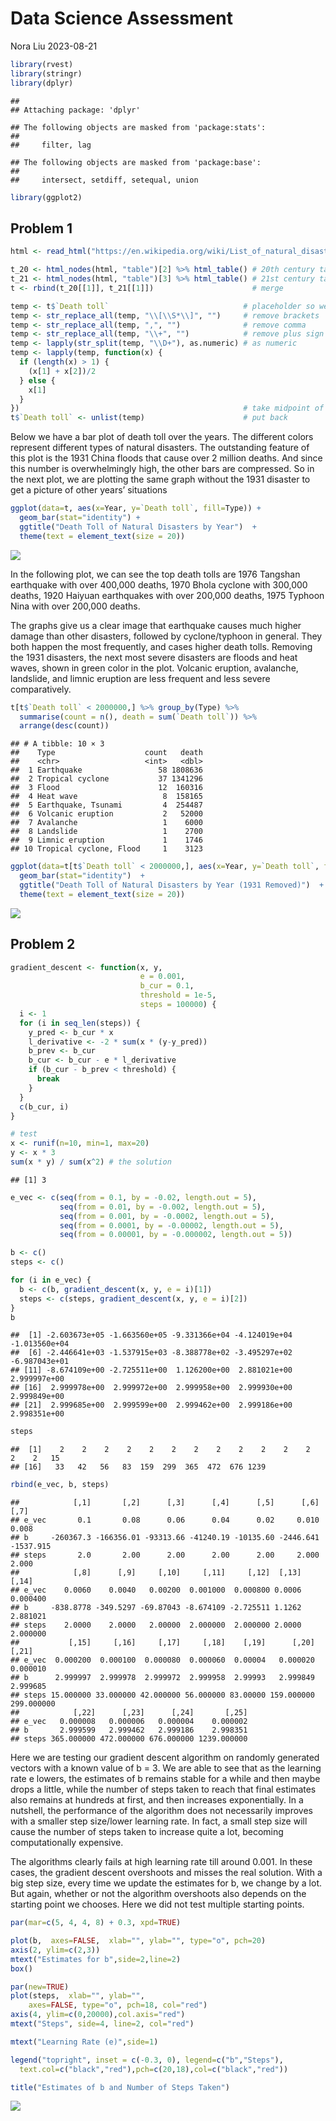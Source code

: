 Data Science Assessment
================
Nora Liu
2023-08-21

``` r
library(rvest)
library(stringr)
library(dplyr)
```

    ## 
    ## Attaching package: 'dplyr'

    ## The following objects are masked from 'package:stats':
    ## 
    ##     filter, lag

    ## The following objects are masked from 'package:base':
    ## 
    ##     intersect, setdiff, setequal, union

``` r
library(ggplot2)
```

## Problem 1

``` r
html <- read_html("https://en.wikipedia.org/wiki/List_of_natural_disasters_by_death_toll") # read in
```

``` r
t_20 <- html_nodes(html, "table")[2] %>% html_table() # 20th century table
t_21 <- html_nodes(html, "table")[3] %>% html_table() # 21st century table
t <- rbind(t_20[[1]], t_21[[1]])                      # merge
```

``` r
temp <- t$`Death toll`                              # placeholder so we do not directly work on t
temp <- str_replace_all(temp, "\\[\\S*\\]", "")     # remove brackets
temp <- str_replace_all(temp, ",", "")              # remove comma
temp <- str_replace_all(temp, "\\+", "")            # remove plus sign
temp <- lapply(str_split(temp, "\\D+"), as.numeric) # as numeric
temp <- lapply(temp, function(x) {
  if (length(x) > 1) {
    (x[1] + x[2])/2
  } else {
    x[1]
  }
})                                                  # take midpoint of two numbers
t$`Death toll` <- unlist(temp)                      # put back
```

Below we have a bar plot of death toll over the years. The different
colors represent different types of natural disasters. The outstanding
feature of this plot is the 1931 China floods that cause over 2 million
deaths. And since this number is overwhelmingly high, the other bars are
compressed. So in the next plot, we are plotting the same graph without
the 1931 disaster to get a picture of other years’ situations

``` r
ggplot(data=t, aes(x=Year, y=`Death toll`, fill=Type)) + 
  geom_bar(stat="identity") +
  ggtitle("Death Toll of Natural Disasters by Year")  + 
  theme(text = element_text(size = 20)) 
```

![](Figs/unnamed-chunk-5-1.png?raw=true)<!-- -->

In the following plot, we can see the top death tolls are 1976 Tangshan
earthquake with over 400,000 deaths, 1970 Bhola cyclone with 300,000
deaths, 1920 Haiyuan earthquakes with over 200,000 deaths, 1975 Typhoon
Nina with over 200,000 deaths.

The graphs give us a clear image that earthquake causes much higher
damage than other disasters, followed by cyclone/typhoon in general.
They both happen the most frequently, and cases higher death tolls.
Removing the 1931 disasters, the next most severe disasters are floods
and heat waves, shown in green color in the plot. Volcanic eruption,
avalanche, landslide, and limnic eruption are less frequent and less
severe comparatively.

``` r
t[t$`Death toll` < 2000000,] %>% group_by(Type) %>% 
  summarise(count = n(), death = sum(`Death toll`)) %>%
  arrange(desc(count))
```

    ## # A tibble: 10 × 3
    ##    Type                    count   death
    ##    <chr>                   <int>   <dbl>
    ##  1 Earthquake                 58 1808636
    ##  2 Tropical cyclone           37 1341296
    ##  3 Flood                      12  160316
    ##  4 Heat wave                   8  158165
    ##  5 Earthquake, Tsunami         4  254487
    ##  6 Volcanic eruption           2   52000
    ##  7 Avalanche                   1    6000
    ##  8 Landslide                   1    2700
    ##  9 Limnic eruption             1    1746
    ## 10 Tropical cyclone, Flood     1    3123

``` r
ggplot(data=t[t$`Death toll` < 2000000,], aes(x=Year, y=`Death toll`, fill=Type)) + 
  geom_bar(stat="identity")  +
  ggtitle("Death Toll of Natural Disasters by Year (1931 Removed)")  + 
  theme(text = element_text(size = 20)) 
```

![](Figs/unnamed-chunk-7-1.png)<!-- -->

## Problem 2

``` r
gradient_descent <- function(x, y, 
                             e = 0.001, 
                             b_cur = 0.1, 
                             threshold = 1e-5, 
                             steps = 100000) {
  i <- 1
  for (i in seq_len(steps)) {
    y_pred <- b_cur * x
    l_derivative <- -2 * sum(x * (y-y_pred))
    b_prev <- b_cur
    b_cur <- b_cur - e * l_derivative
    if (b_cur - b_prev < threshold) {
      break
    }
  }
  c(b_cur, i)
}
```

``` r
# test
x <- runif(n=10, min=1, max=20)
y <- x * 3
sum(x * y) / sum(x^2) # the solution
```

    ## [1] 3

``` r
e_vec <- c(seq(from = 0.1, by = -0.02, length.out = 5),
           seq(from = 0.01, by = -0.002, length.out = 5),
           seq(from = 0.001, by = -0.0002, length.out = 5),
           seq(from = 0.0001, by = -0.00002, length.out = 5),
           seq(from = 0.00001, by = -0.000002, length.out = 5))

b <- c()
steps <- c()

for (i in e_vec) {
  b <- c(b, gradient_descent(x, y, e = i)[1])
  steps <- c(steps, gradient_descent(x, y, e = i)[2])
}
b
```

    ##  [1] -2.603673e+05 -1.663560e+05 -9.331366e+04 -4.124019e+04 -1.013560e+04
    ##  [6] -2.446641e+03 -1.537915e+03 -8.388778e+02 -3.495297e+02 -6.987043e+01
    ## [11] -8.674109e+00 -2.725511e+00  1.126200e+00  2.881021e+00  2.999997e+00
    ## [16]  2.999978e+00  2.999972e+00  2.999958e+00  2.999930e+00  2.999849e+00
    ## [21]  2.999685e+00  2.999599e+00  2.999462e+00  2.999186e+00  2.998351e+00

``` r
steps
```

    ##  [1]    2    2    2    2    2    2    2    2    2    2    2    2    2    2   15
    ## [16]   33   42   56   83  159  299  365  472  676 1239

``` r
rbind(e_vec, b, steps)
```

    ##            [,1]       [,2]      [,3]      [,4]      [,5]      [,6]      [,7]
    ## e_vec       0.1       0.08      0.06      0.04      0.02     0.010     0.008
    ## b     -260367.3 -166356.01 -93313.66 -41240.19 -10135.60 -2446.641 -1537.915
    ## steps       2.0       2.00      2.00      2.00      2.00     2.000     2.000
    ##            [,8]      [,9]     [,10]     [,11]     [,12]  [,13]    [,14]
    ## e_vec    0.0060    0.0040   0.00200  0.001000  0.000800 0.0006 0.000400
    ## b     -838.8778 -349.5297 -69.87043 -8.674109 -2.725511 1.1262 2.881021
    ## steps    2.0000    2.0000   2.00000  2.000000  2.000000 2.0000 2.000000
    ##           [,15]     [,16]     [,17]     [,18]    [,19]      [,20]      [,21]
    ## e_vec  0.000200  0.000100  0.000080  0.000060  0.00004   0.000020   0.000010
    ## b      2.999997  2.999978  2.999972  2.999958  2.99993   2.999849   2.999685
    ## steps 15.000000 33.000000 42.000000 56.000000 83.00000 159.000000 299.000000
    ##            [,22]      [,23]      [,24]       [,25]
    ## e_vec   0.000008   0.000006   0.000004    0.000002
    ## b       2.999599   2.999462   2.999186    2.998351
    ## steps 365.000000 472.000000 676.000000 1239.000000

Here we are testing our gradient descent algorithm on randomly generated
vectors with a known value of b = 3. We are able to see that as the
learning rate e lowers, the estimates of b remains stable for a while
and then maybe drops a little, while the number of steps taken to reach
that final estimates also remains at hundreds at first, and then
increases exponentially. In a nutshell, the performance of the algorithm
does not necessarily improves with a smaller step size/lower learning
rate. In fact, a small step size will cause the number of steps taken to
increase quite a lot, becoming computationally expensive.

The algorithms clearly fails at high learning rate till around 0.001. In
these cases, the gradient descent overshoots and misses the real
solution. With a big step size, every time we update the estimates for
b, we change by a lot. But again, whether or not the algorithm
overshoots also depends on the starting point we chooses. Here we did
not test multiple starting points.

``` r
par(mar=c(5, 4, 4, 8) + 0.3, xpd=TRUE)

plot(b,  axes=FALSE,  xlab="", ylab="", type="o", pch=20)
axis(2, ylim=c(2,3))
mtext("Estimates for b",side=2,line=2)
box()

par(new=TRUE)
plot(steps,  xlab="", ylab="",  
    axes=FALSE, type="o", pch=18, col="red")
axis(4, ylim=c(0,20000),col.axis="red")
mtext("Steps", side=4, line=2, col="red")

mtext("Learning Rate (e)",side=1)

legend("topright", inset = c(-0.3, 0), legend=c("b","Steps"),
  text.col=c("black","red"),pch=c(20,18),col=c("black","red"))

title("Estimates of b and Number of Steps Taken")
```

![](Figs/unnamed-chunk-11-1.png)<!-- -->
